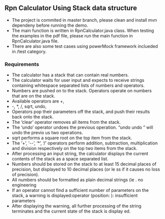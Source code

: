 ## Rpn Calculator Using Stack data structure
- The project is commited in master branch, please clean and install mvn dependeny before running the demo.
- The main function is written in RpnCalculator.java class. When testing the examples in the pdf file, please run the main function in RpnCalculator.java file.
- There are also some test cases using powerMock framework inclueded in /test category.

### Requirements
- The calculator has a stack that can contain real numbers.
- The calculator waits for user input and expects to receive strings containing whitespace separated lists of numbers and
operators.
- Numbers are pushed on to the stack. Operators operate on numbers that are on the stack.
- Available operators are +,
- -, *, /, sqrt, undo,
-  Operators pop their parameters off the stack, and push their results back onto the stack.
- The ‘clear’ operator removes all items from the stack.
- The ‘undo’ operator undoes the previous operation. “undo undo ” will undo the previo us two operations.
- sqrt performs a square root on the top item from the stack.
-  The ‘+’, ‘--’, ‘*’, ‘/’ operators perform addition, subtraction, multiplication and division respectively on the top two items from
the stack.
-  After processing an input string, the calculator displays the current contents of the stack as a space
separated list.
- Numbers should be stored on the stack to at least 15 decimal places of precision, but displayed to 10 decimal places (or le
ss if it causes no loss of precision).
- All numbers should be formatted as plain decimal strings (ie . no engineering
- If an operator cannot find a sufficient number of parameters on the stack, a warning is displayed:operator <operator> (position: <pos>): insufficient parameters
- After displaying the warning, all further processing of the string terminates and the current state of the stack is display
ed.
